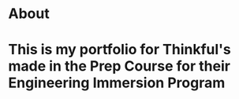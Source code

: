 # About

# This is my portfolio for Thinkful's made in the Prep Course for their Engineering Immersion Program

